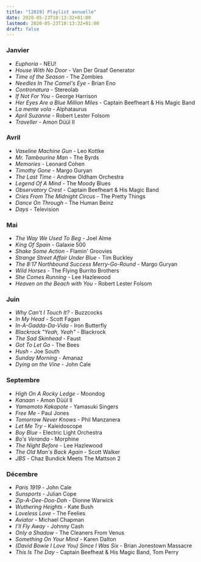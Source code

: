 ```yaml
---
title: "[2019] Playlist annuelle"
date: 2020-05-23T10:13:32+01:00
lastmod: 2020-05-23T10:13:32+01:00
draft: false
---
```


### Janvier

* *Euphoria* - NEU!
* *House With No Door* - Van Der Graaf Generator
* *Time of the Season* - The Zombies
* *Needles In The Camel's Eye* - Brian Eno
* *Contronatura* - Stereolab
* *If Not For You* - George Harrison
* *Her Eyes Are a Blue Million Miles* - Captain Beefheart & His Magic Band
* *La mente vola* - Alphataurus
* *April Suzanne* - Robert Lester Folsom
* *Traveller* - Amon Düül II

### Avril

* *Vaseline Machine Gun* - Leo Kottke
* *Mr. Tambourine Man* - The Byrds
* *Memories* - Leonard Cohen
* *Timothy Gone* - Margo Guryan
* *The Last Time* - Andrew Oldham Orchestra
* *Legend Of A Mind* - The Moody Blues
* *Observatory Crest* - Captain Beefheart & His Magic Band
* *Cries From The Midnight Circus* - The Pretty Things
* *Dance On Through* - The Human Beinz
* *Days* - Television

### Mai

* *The Way We Used To Beg* - Joel Alme
* *King Of Spain* - Galaxie 500
* *Shake Some Action* - Flamin' Groovies
* *Strange Street Affair Under Blue* - Tim Buckley
* *The 8:17 Northbound Success Merry-Go-Round* - Margo Guryan
* *Wild Horses* - The Flying Burrito Brothers
* *She Comes Running* - Lee Hazlewood
* *Heaven on the Beach with You* - Robert Lester Folsom

### Juin

* *Why Can't I Touch It?* - Buzzcocks
* *In My Head* - Scott Fagan
* *In-A-Gadda-Da-Vida* - Iron Butterfly
* *Blackrock "Yeah, Yeah"* - Blackrock
* *The Sad Skinhead* - Faust
* *Got To Let Go* - The Bees
* *Hush* - Joe South
* *Sunday Morning* - Amanaz
* *Dying on the Vine* - John Cale

### Septembre

* *High On A Rocky Ledge* - Moondog
* *Kanaan* - Amon Düül II
* *Yamamoto Kakapote* - Yamasuki Singers
* *Free Me* - Paul Jones
* *Tomorrow Never Knows* - Phil Manzanera
* *Let Me Try* - Kaleidoscope
* *Boy Blue* - Electric Light Orchestra
* *Bo's Veranda* - Morphine
* *The Night Before* - Lee Hazlewood
* *The Old Man's Back Again* - Scott Walker
* *JBS* - Chaz Bundick Meets The Mattson 2

### Décembre

* *Paris 1919* - John Cale
* *Sunsports* - Julian Cope
* *Zip-A-Dee-Doo-Dah* - Dionne Warwick
* *Wuthering Heights* - Kate Bush
* *Loveless Love* - The Feelies
* *Aviator* - Michael Chapman
* *I'll Fly Away* - Johnny Cash
* *Only a Shadow* - The Cleaners From Venus
* *Something On Your Mind* - Karen Dalton
* *(David Bowie I Love You) Since I Was Six* - Brian Jonestown Massacre
* *This Is The Day* - Captain Beefheat & His Magic Band, Tom Perry
